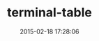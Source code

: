 ---
layout: post
title:  "terminal-table"
repo:   "visionmedia/terminal-table"
date:   2015-02-18 17:28:06
gemurl: http://github.com/visionmedia/terminal-table
---